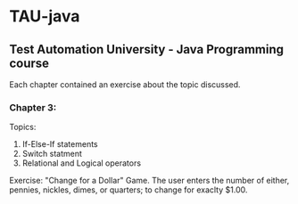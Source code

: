# TAU-java

## Test Automation University - Java Programming course

Each chapter contained an exercise about the topic discussed.

### Chapter 3:

Topics:
1. If-Else-If statements
2. Switch statment
3. Relational and Logical operators


Exercise:
"Change for a Dollar" Game. The user enters the number of either, pennies, nickles, dimes, or quarters; to change for exaclty $1.00.
